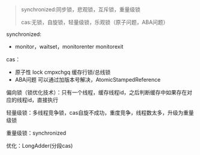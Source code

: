 



> synchronized:同步锁，悲观锁，互斥锁，重量级锁
>
> cas:无锁，自旋锁，轻量级锁，乐观锁（原子问题，ABA问题）

synchronized:

* monitor，waitset，monitorenter monitorexit 

cas：

* 原子性 lock cmpxchgq 缓存行锁/总线锁
* ABA问题 可以通过加版本号解决，AtomicStampedReference

偏向锁（锁优化技术）：只有一个线程，缓存线程id，之后判断缓存中如果存在对应的线程id，直接执行

轻量级锁：多线程竞争锁，cas自旋不成功，重度竞争，线程数太多，升级为重量级锁

重量级锁：synchronized

优化：LongAdder(分段cas)

